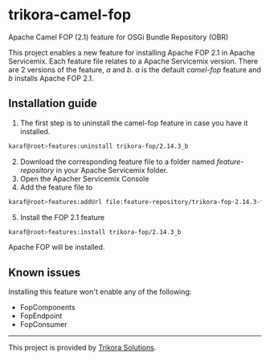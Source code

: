 # trikora-camel-fop
Apache Camel FOP (2.1) feature for OSGi Bundle Repository (OBR)

This project enables a new feature for installing Apache FOP 2.1 in Apache Servicemix. Each feature file relates to a Apache Servicemix version. There are 2 versions of the feature, _a_ and _b_. _a_ is the default _camel-fop_ feature  and _b_ installs Apache FOP 2.1.

## Installation guide
1. The first step is to uninstall the camel-fop feature in case you have it installed.
```sh
karaf@root>features:uninstall trikora-fop/2.14.3_b
```
2. Download the corresponding feature file to a folder named _feature-repository_ in your Apache Servicemix folder.
3. Open the Apacher Servicemix Console
4. Add the feature file to 
```sh
karaf@root>features:addUrl file:feature-repository/trikora-fop-2.14.3-features.xml
```
5. Install the FOP 2.1 feature
```sh
karaf@root>features:install trikora-fop/2.14.3_b
```
Apache FOP will be installed.

## Known issues
Installing this feature won't enable any of the following:
* FopComponents
* FopEndpoint
* FopConsumer

-------
This project is provided by [Trikora Solutions](http://www.trikorasolutions.com/).